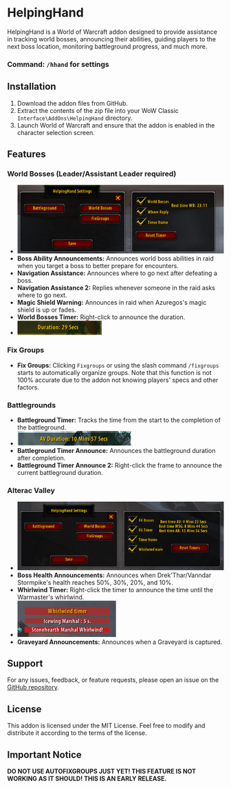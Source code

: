 # HelpingHand

HelpingHand is a World of Warcraft addon designed to provide assistance in tracking world bosses, announcing their abilities, guiding players to the next boss location, monitoring battleground progress, and much more.



### Command: `/hhand` for settings

## Installation

1. Download the addon files from GitHub.
2. Extract the contents of the zip file into your WoW Classic `Interface\AddOns\HelpingHand` directory.
3. Launch World of Warcraft and ensure that the addon is enabled in the character selection screen.

## Features

### World Bosses (Leader/Assistant Leader required)
- ![World Bosses](Screenshots/worldbosses.png)
- **Boss Ability Announcements:** Announces world boss abilities in raid when you target a boss to better prepare for encounters.
- **Navigation Assistance:** Announces where to go next after defeating a boss.
- **Navigation Assistance 2:** Replies whenever someone in the raid asks where to go next.
- **Magic Shield Warning:** Announces in raid when Azuregos's magic shield is up or fades.
- **World Bosses Timer:** Right-click to announce the duration.
- ![Duration Timer](Screenshots/duration.png)

### Fix Groups
- **Fix Groups:** Clicking `Fixgroups` or using the slash command `/fixgroups` starts to automatically organize groups. Note that this function is not 100% accurate due to the addon not knowing players' specs and other factors.

### Battlegrounds
- **Battleground Timer:** Tracks the time from the start to the completion of the battleground.
- ![Battleground Duration](Screenshots/bgduration.png)
- **Battleground Timer Announce:** Announces the battleground duration after completion.
- **Battleground Timer Announce 2:** Right-click the frame to announce the current battleground duration.

### Alterac Valley
- ![Alterac Valley](Screenshots/av.png)
- **Boss Health Announcements:** Announces when Drek'Thar/Vanndar Stormpike's health reaches 50%, 30%, 20%, and 10%.
- **Whirlwind Timer:** Right-click the timer to announce the time until the Warmaster's whirlwind.
-  ![Whirlwind Timer](Screenshots/whirlwind.png)
- **Graveyard Announcements:** Announces when a Graveyard is captured.

## Support
For any issues, feedback, or feature requests, please open an issue on the [GitHub repository](#).

## License
This addon is licensed under the MIT License. Feel free to modify and distribute it according to the terms of the license.

## Important Notice
**DO NOT USE AUTOFIXGROUPS JUST YET! THIS FEATURE IS NOT WORKING AS IT SHOULD! THIS IS AN EARLY RELEASE.**
